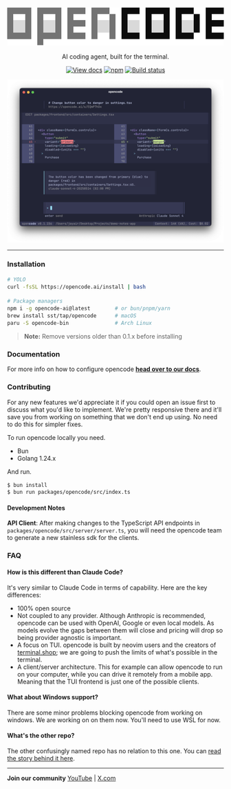 <p align="center">
  <a href="https://opencode.ai">
    <picture>
      <source srcset="packages/web/src/assets/logo-ornate-dark.svg" media="(prefers-color-scheme: dark)">
      <source srcset="packages/web/src/assets/logo-ornate-light.svg" media="(prefers-color-scheme: light)">
      <img src="packages/web/src/assets/logo-ornate-light.svg" alt="opencode logo">
    </picture>
  </a>
</p>
<p align="center">AI coding agent, built for the terminal.</p>
<p align="center">
  <a href="https://opencode.ai/docs"><img alt="View docs" src="https://img.shields.io/badge/view-docs-blue?style=flat-square" /></a>
  <a href="https://www.npmjs.com/package/opencode-ai"><img alt="npm" src="https://img.shields.io/npm/v/opencode-ai?style=flat-square" /></a>
  <a href="https://github.com/sst/opencode/actions/workflows/publish.yml"><img alt="Build status" src="https://img.shields.io/github/actions/workflow/status/sst/opencode/publish.yml?style=flat-square&branch=dev" /></a>
</p>

[![opencode Terminal UI](packages/web/src/assets/lander/screenshot.png)](https://opencode.ai)

---

### Installation

```bash
# YOLO
curl -fsSL https://opencode.ai/install | bash

# Package managers
npm i -g opencode-ai@latest        # or bun/pnpm/yarn
brew install sst/tap/opencode      # macOS
paru -S opencode-bin               # Arch Linux
```

> **Note:** Remove versions older than 0.1.x before installing

### Documentation

For more info on how to configure opencode [**head over to our docs**](https://opencode.ai/docs).

### Contributing

For any new features we'd appreciate it if you could open an issue first to discuss what you'd like to implement. We're pretty responsive there and it'll save you from working on something that we don't end up using. No need to do this for simpler fixes.

To run opencode locally you need.

- Bun
- Golang 1.24.x

And run.

```bash
$ bun install
$ bun run packages/opencode/src/index.ts
```

#### Development Notes

**API Client**: After making changes to the TypeScript API endpoints in `packages/opencode/src/server/server.ts`, you will need the opencode team to generate a new stainless sdk for the clients.

### FAQ

#### How is this different than Claude Code?

It's very similar to Claude Code in terms of capability. Here are the key differences:

- 100% open source
- Not coupled to any provider. Although Anthropic is recommended, opencode can be used with OpenAI, Google or even local models. As models evolve the gaps between them will close and pricing will drop so being provider agnostic is important.
- A focus on TUI. opencode is built by neovim users and the creators of [terminal.shop](https://terminal.shop); we are going to push the limits of what's possible in the terminal.
- A client/server architecture. This for example can allow opencode to run on your computer, while you can drive it remotely from a mobile app. Meaning that the TUI frontend is just one of the possible clients.

#### What about Windows support?

There are some minor problems blocking opencode from working on windows. We are working on on them now. You'll need to use WSL for now.

#### What's the other repo?

The other confusingly named repo has no relation to this one. You can [read the story behind it here](https://x.com/thdxr/status/1933561254481666466).

---

**Join our community** [YouTube](https://www.youtube.com/c/sst-dev) | [X.com](https://x.com/SST_dev)
